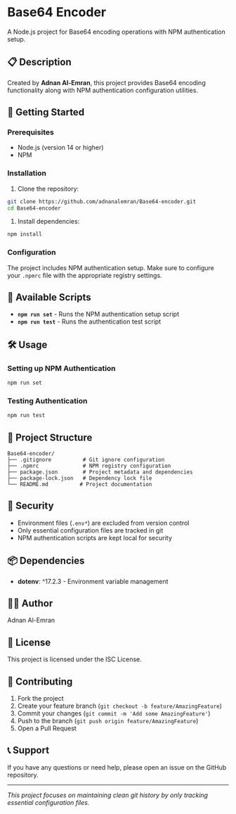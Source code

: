 # Base64 Encoder

A Node.js project for Base64 encoding operations with NPM authentication setup.

## 📋 Description

Created by **Adnan Al-Emran**, this project provides Base64 encoding functionality along with NPM authentication configuration utilities.

## 🚀 Getting Started

### Prerequisites

- Node.js (version 14 or higher)
- NPM

### Installation

1. Clone the repository:

```bash
git clone https://github.com/adnanalemran/Base64-encoder.git
cd Base64-encoder
```

1. Install dependencies:

```bash
npm install
```

### Configuration

The project includes NPM authentication setup. Make sure to configure your `.npmrc` file with the appropriate registry settings.

## 📜 Available Scripts

- **`npm run set`** - Runs the NPM authentication setup script
- **`npm run test`** - Runs the authentication test script

## 🛠️ Usage

### Setting up NPM Authentication

```bash
npm run set
```

### Testing Authentication

```bash
npm run test
```

## 📁 Project Structure

```text
Base64-encoder/
├── .gitignore          # Git ignore configuration
├── .npmrc              # NPM registry configuration
├── package.json        # Project metadata and dependencies
├── package-lock.json   # Dependency lock file
└── README.md          # Project documentation
```

## 🔐 Security

- Environment files (`.env*`) are excluded from version control
- Only essential configuration files are tracked in git
- NPM authentication scripts are kept local for security

## 📦 Dependencies

- **dotenv**: ^17.2.3 - Environment variable management

## 👨‍💻 Author

Adnan Al-Emran

## 📄 License

This project is licensed under the ISC License.

## 🤝 Contributing

1. Fork the project
2. Create your feature branch (`git checkout -b feature/AmazingFeature`)
3. Commit your changes (`git commit -m 'Add some AmazingFeature'`)
4. Push to the branch (`git push origin feature/AmazingFeature`)
5. Open a Pull Request

## 📞 Support

If you have any questions or need help, please open an issue on the GitHub repository.

---

*This project focuses on maintaining clean git history by only tracking essential configuration files.*
